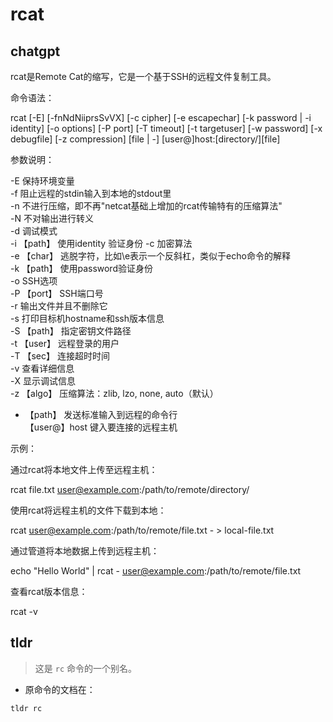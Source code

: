 # rcat 
## chatgpt 
rcat是Remote Cat的缩写，它是一个基于SSH的远程文件复制工具。

命令语法：

rcat [-E] [-fnNdNiiprsSvVX] [-c cipher] [-e escapechar] [-k password | -i identity] [-o options] [-P port] [-T timeout] [-t targetuser] [-w password] [-x debugfile] [-z compression] [file | -] [user@]host:[directory/][file]

参数说明：

-E          保持环境变量  
-f          阻止远程的stdin输入到本地的stdout里  
-n          不进行压缩，即不再"netcat基础上增加的rcat传输特有的压缩算法"  
-N          不对输出进行转义  
-d          调试模式  
-i 【path】  使用identity 验证身份
-c          加密算法  
-e 【char】  逃脱字符，比如\e表示一个反斜杠，类似于echo命令的解释  
-k 【path】  使用password验证身份  
-o          SSH选项  
-P 【port】  SSH端口号  
-r          输出文件并且不删除它  
-s          打印目标机hostname和ssh版本信息  
-S 【path】  指定密钥文件路径  
-t 【user】  远程登录的用户  
-T 【sec】   连接超时时间  
-v          查看详细信息  
-X          显示调试信息  
-z 【algo】 压缩算法：zlib, lzo, none, auto（默认）  
- 【path】   发送标准输入到远程的命令行  
【user@】host 键入要连接的远程主机   

示例：

通过rcat将本地文件上传至远程主机：

rcat file.txt user@example.com:/path/to/remote/directory/

使用rcat将远程主机的文件下载到本地：

rcat user@example.com:/path/to/remote/file.txt - > local-file.txt 

通过管道将本地数据上传到远程主机：

echo "Hello World" | rcat - user@example.com:/path/to/remote/file.txt

查看rcat版本信息：

rcat -v 

## tldr 
 
> 这是 `rc` 命令的一个别名。

- 原命令的文档在：

`tldr rc`
